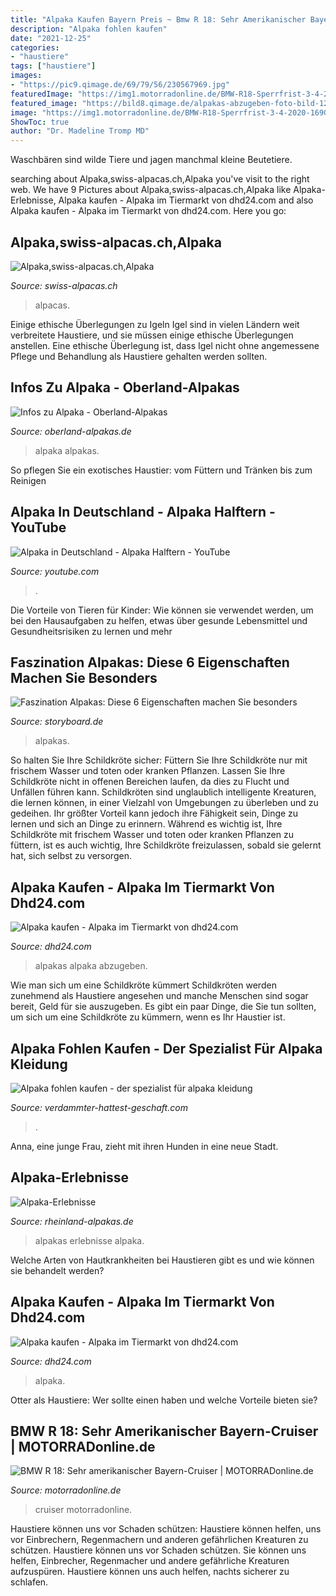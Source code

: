 ```yaml
---
title: "Alpaka Kaufen Bayern Preis ~ Bmw R 18: Sehr Amerikanischer Bayern-cruiser"
description: "Alpaka fohlen kaufen"
date: "2021-12-25"
categories:
- "haustiere"
tags: ["haustiere"]
images:
- "https://pic9.qimage.de/69/79/56/230567969.jpg"
featuredImage: "https://img1.motorradonline.de/BMW-R18-Sperrfrist-3-4-2020-169Gallery-891f76ff-1681460.jpg"
featured_image: "https://bild8.qimage.de/alpakas-abzugeben-foto-bild-123078708.jpg"
image: "https://img1.motorradonline.de/BMW-R18-Sperrfrist-3-4-2020-169Gallery-891f76ff-1681460.jpg"
ShowToc: true
author: "Dr. Madeline Tromp MD"
---
```



Waschbären sind wilde Tiere und jagen manchmal kleine Beutetiere.

	

		
searching about Alpaka,swiss-alpacas.ch,Alpaka you've visit to the right web. We have 9 Pictures about Alpaka,swiss-alpacas.ch,Alpaka like Alpaka-Erlebnisse, Alpaka kaufen - Alpaka im Tiermarkt von dhd24.com and also Alpaka kaufen - Alpaka im Tiermarkt von dhd24.com. Here you go:
		
    
## Alpaka,swiss-alpacas.ch,Alpaka

<img loading=lazy src="https://swiss-alpacas.ch/var/m_9/95/958/22204/661635-56d913bf7fc8782dffff92e8ffa86322.jpg" onerror="this.onerror=null;this.src='https://tse3.mm.bing.net/th?id=OIP.1cTR1vC9sGXvtcyxhvPayQAAAA&amp;pid=15.1';" alt="Alpaka,swiss-alpacas.ch,Alpaka">

_Source: swiss-alpacas.ch_

>alpacas. 

	

Einige ethische Überlegungen zu Igeln
Igel sind in vielen Ländern weit verbreitete Haustiere, und sie müssen einige ethische Überlegungen anstellen. Eine ethische Überlegung ist, dass Igel nicht ohne angemessene Pflege und Behandlung als Haustiere gehalten werden sollten.

    
## Infos Zu Alpaka - Oberland-Alpakas

<img loading=lazy src="https://image.jimcdn.com/app/cms/image/transf/none/path/s0ab1465f6dddeaab/image/i179c3ffa974a9283/version/1485546044/image.jpg" onerror="this.onerror=null;this.src='https://tse4.mm.bing.net/th?id=OIP.acls0CXcUck-pTLwyDyN4QHaE1&amp;pid=15.1';" alt="Infos zu Alpaka - Oberland-Alpakas">

_Source: oberland-alpakas.de_

>alpaka alpakas. 

	

So pflegen Sie ein exotisches Haustier: vom Füttern und Tränken bis zum Reinigen

    
## Alpaka In Deutschland - Alpaka Halftern - YouTube

<img loading=lazy src="https://i.ytimg.com/vi/zSDqjOVHDa4/maxresdefault.jpg" onerror="this.onerror=null;this.src='https://tse2.mm.bing.net/th?id=OIP.yTwMyc4ZFgmZh8lGTUv3PAHaEK&amp;pid=15.1';" alt="Alpaka in Deutschland - Alpaka Halftern - YouTube">

_Source: youtube.com_

>. 

	

Die Vorteile von Tieren für Kinder: Wie können sie verwendet werden, um bei den Hausaufgaben zu helfen, etwas über gesunde Lebensmittel und Gesundheitsrisiken zu lernen und mehr

    
## Faszination Alpakas: Diese 6 Eigenschaften Machen Sie Besonders

<img loading=lazy src="https://www.storyboard.de/site/assets/files/1565/seemagazin_alpakas_alpaca_mit_baby_3100px_72dpi.512x640.jpg" onerror="this.onerror=null;this.src='https://tse3.mm.bing.net/th?id=OIP.lL0xpcBNDFdqhCAtNOyEFgHaJQ&amp;pid=15.1';" alt="Faszination Alpakas: Diese 6 Eigenschaften machen Sie besonders">

_Source: storyboard.de_

>alpakas. 

	

So halten Sie Ihre Schildkröte sicher: Füttern Sie Ihre Schildkröte nur mit frischem Wasser und toten oder kranken Pflanzen. Lassen Sie Ihre Schildkröte nicht in offenen Bereichen laufen, da dies zu Flucht und Unfällen führen kann.
Schildkröten sind unglaublich intelligente Kreaturen, die lernen können, in einer Vielzahl von Umgebungen zu überleben und zu gedeihen. Ihr größter Vorteil kann jedoch ihre Fähigkeit sein, Dinge zu lernen und sich an Dinge zu erinnern. Während es wichtig ist, Ihre Schildkröte mit frischem Wasser und toten oder kranken Pflanzen zu füttern, ist es auch wichtig, Ihre Schildkröte freizulassen, sobald sie gelernt hat, sich selbst zu versorgen.

    
## Alpaka Kaufen - Alpaka Im Tiermarkt Von Dhd24.com

<img loading=lazy src="https://bild8.qimage.de/alpakas-abzugeben-foto-bild-123078708.jpg" onerror="this.onerror=null;this.src='https://tse2.mm.bing.net/th?id=OIP.79WrUD1Gzz97ZkHFRNYkkQHaE8&amp;pid=15.1';" alt="Alpaka kaufen - Alpaka im Tiermarkt von dhd24.com">

_Source: dhd24.com_

>alpakas alpaka abzugeben. 

	

Wie man sich um eine Schildkröte kümmert
Schildkröten werden zunehmend als Haustiere angesehen und manche Menschen sind sogar bereit, Geld für sie auszugeben. Es gibt ein paar Dinge, die Sie tun sollten, um sich um eine Schildkröte zu kümmern, wenn es Ihr Haustier ist.

    
## Alpaka Fohlen Kaufen - Der Spezialist Für Alpaka Kleidung

<img loading=lazy src="https://verdammter-hattest-geschaft.com/puuu/tKpho8eNftmzmG-zyhjc2wAAAA.jpg" onerror="this.onerror=null;this.src='https://tse4.mm.bing.net/th?id=OIP.3DaoGQrka5KsIpw7k24hmgAAAA&amp;pid=15.1';" alt="Alpaka fohlen kaufen - der spezialist für alpaka kleidung">

_Source: verdammter-hattest-geschaft.com_

>. 

	

Anna, eine junge Frau, zieht mit ihren Hunden in eine neue Stadt.

    
## Alpaka-Erlebnisse

<img loading=lazy src="https://www.rheinland-alpakas.de/images/sqfacts837215aa821251d04.jpg" onerror="this.onerror=null;this.src='https://tse3.mm.bing.net/th?id=OIP.NZOtK0ieEY82QfF77gyHQQAAAA&amp;pid=15.1';" alt="Alpaka-Erlebnisse">

_Source: rheinland-alpakas.de_

>alpakas erlebnisse alpaka. 

	

Welche Arten von Hautkrankheiten bei Haustieren gibt es und wie können sie behandelt werden?

    
## Alpaka Kaufen - Alpaka Im Tiermarkt Von Dhd24.com

<img loading=lazy src="https://pic9.qimage.de/69/79/56/230567969.jpg" onerror="this.onerror=null;this.src='https://tse2.mm.bing.net/th?id=OIP.Jz2fo2RcNMgTnwGJnkK8AAHaNK&amp;pid=15.1';" alt="Alpaka kaufen - Alpaka im Tiermarkt von dhd24.com">

_Source: dhd24.com_

>alpaka. 

	

Otter als Haustiere: Wer sollte einen haben und welche Vorteile bieten sie?

    
## BMW R 18: Sehr Amerikanischer Bayern-Cruiser | MOTORRADonline.de

<img loading=lazy src="https://img1.motorradonline.de/BMW-R18-Sperrfrist-3-4-2020-169Gallery-891f76ff-1681460.jpg" onerror="this.onerror=null;this.src='https://tse2.mm.bing.net/th?id=OIP.ztEKHwpsFlW4qsNE9N2TVAHaEK&amp;pid=15.1';" alt="BMW R 18: Sehr amerikanischer Bayern-Cruiser | MOTORRADonline.de">

_Source: motorradonline.de_

>cruiser motorradonline. 

	

Haustiere können uns vor Schaden schützen: Haustiere können helfen, uns vor Einbrechern, Regenmachern und anderen gefährlichen Kreaturen zu schützen.
Haustiere können uns vor Schaden schützen. Sie können uns helfen, Einbrecher, Regenmacher und andere gefährliche Kreaturen aufzuspüren. Haustiere können uns auch helfen, nachts sicherer zu schlafen.

